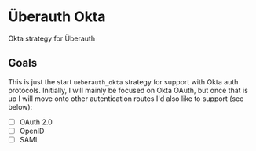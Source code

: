 # Überauth Okta
Okta strategy for Überauth

## Goals
This is just the start `ueberauth_okta` strategy for support with Okta auth protocols. Initially, I will mainly be focused on Okta OAuth, but once that is up I will move onto other autentication routes I'd also like to support (see below):

- [ ] OAuth 2.0
- [ ] OpenID
- [ ] SAML
